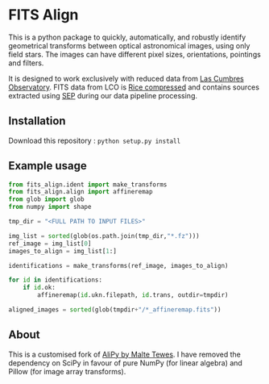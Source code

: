 # FITS Align

This is a python package to quickly, automatically, and robustly identify geometrical transforms between optical astronomical images, using only field stars. The images can have different pixel sizes, orientations, pointings and filters.

It is designed to work exclusively with reduced data from [Las Cumbres Observatory](https://lco.global). FITS data from LCO is [Rice compressed](https://heasarc.gsfc.nasa.gov/fitsio/fpack/) and contains sources extracted using [SEP](https://sep.readthedocs.io/en/v1.0.x/) during our data pipeline processing.

## Installation

Download this repository :
`python setup.py install`


## Example usage

```python
from fits_align.ident import make_transforms
from fits_align.align import affineremap
from glob import glob
from numpy import shape

tmp_dir = "<FULL PATH TO INPUT FILES>"

img_list = sorted(glob(os.path.join(tmp_dir,"*.fz")))
ref_image = img_list[0]
images_to_align = img_list[1:]

identifications = make_transforms(ref_image, images_to_align)

for id in identifications:
    if id.ok:
        affineremap(id.ukn.filepath, id.trans, outdir=tmpdir)

aligned_images = sorted(glob(tmpdir+"/*_affineremap.fits"))
```

## About

This is a customised fork of [AliPy by Malte Tewes](http://obswww.unige.ch/~tewes/alipy/). I have removed the dependency on SciPy in favour of pure NumPy (for linear algebra) and Pillow (for image array transforms).
